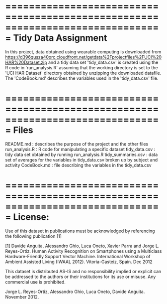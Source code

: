 ===============================================================================
Tidy Data Assignment
===============================================================================

In this project, data obtained using wearable computing is downloaded from
https://d396qusza40orc.cloudfront.net/getdata%2Fprojectfiles%2FUCI%20HAR%20Dataset.zip
and a tidy data set 'tidy_data.csv' is created using the R code
in 'run_analysis.R' assuming that the working directory is set to the 
'UCI HAR Dataset' directory obtained by unzipping the downloaded datafile. The
'CodeBook.md' describes the variables used in the 'tidy_data.csv' file. 

===============================================================================
Files
===============================================================================

README.md : describes the purpose of the project and the other files
run_analysis.R : R code for manipulating a specific dataset 
tidy_data.csv : tidy data set obtained by running run_analysis.R
tidy_summaries.csv : data set of averages for the variables in tidy_data.csv
                     broken up by subject and activity
CodeBook.md : file describing the variables in the tidy_data.csv

===============================================================================
License:
===============================================================================

Use of this dataset in publications must be acknowledged by referencing the following publication [1] 

[1] Davide Anguita, Alessandro Ghio, Luca Oneto, Xavier Parra and Jorge L. Reyes-Ortiz. Human Activity Recognition on Smartphones using a Multiclass Hardware-Friendly Support Vector Machine. International Workshop of Ambient Assisted Living (IWAAL 2012). Vitoria-Gasteiz, Spain. Dec 2012

This dataset is distributed AS-IS and no responsibility implied or explicit can be addressed to the authors or their institutions for its use or misuse. Any commercial use is prohibited.

Jorge L. Reyes-Ortiz, Alessandro Ghio, Luca Oneto, Davide Anguita. November 2012.




